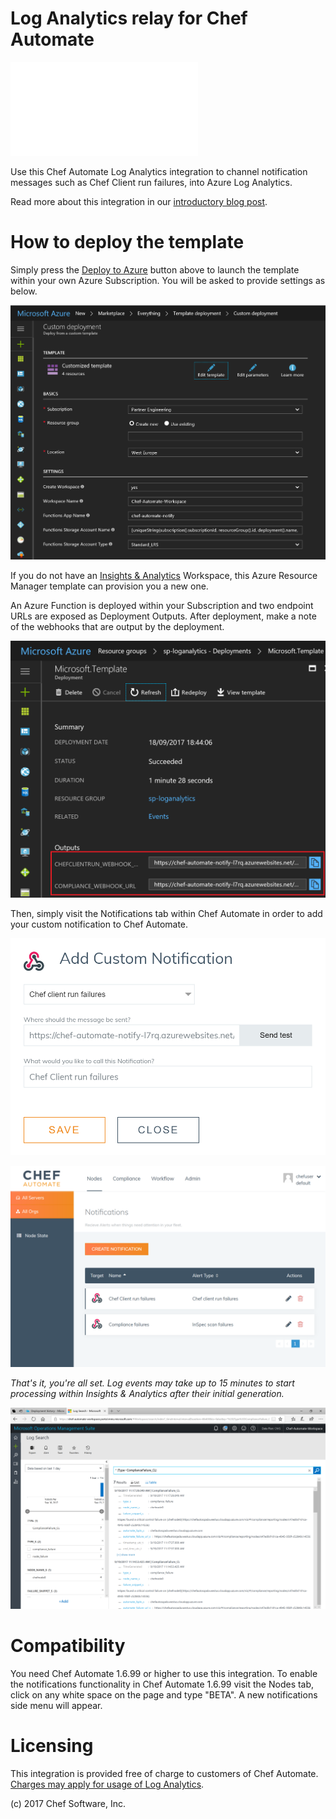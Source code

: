 # Log Analytics relay for Chef Automate

[![Deploy to Azure](https%3A%2F%2Fraw.githubusercontent.com%2Fchef-partners%2Flog-analytics-relay%2Fmaster%2Fazuredeploy.json)](https://azuredeploy.net/)

Use this Chef Automate Log Analytics integration to channel notification messages such as Chef Client run failures, into Azure Log Analytics.

Read more about this integration in our [introductory blog post](https://blogs.chef.io/tbc).

# How to deploy the template

Simply press the [Deploy to Azure](https://azuredeploy.net/) button above to launch the template within your own Azure Subscription.  You will be asked to provide settings as below.

![Template Parameters](images/template_parameters.png)

If you do not have an [Insights & Analytics](https://azure.microsoft.com/en-us/services/insight-analytics/) Workspace, this Azure Resource Manager template can provision you a new one.

An Azure Function is deployed within your Subscription and two endpoint URLs are exposed as Deployment Outputs.  After deployment, make a note of the webhooks that are output by the deployment.

![Deployment Outputs](images/deployment_outputs.png)

Then, simply visit the Notifications tab within Chef Automate in order to add your custom notification to Chef Automate.

![Notifications view](images/notifications0.png)

![Add Custom Notification](images/notifications1.png)

*That's it, you're all set.  Log events may take up to 15 minutes to start processing within Insights & Analytics after their initial generation.*

![Screenshot](images/loganalytics0.png)

# Compatibility

You need Chef Automate 1.6.99 or higher to use this integration.  To enable the notifications functionality in Chef Automate 1.6.99 visit the Nodes tab, click on any white space on the page and type "BETA".  A new notifications side menu will appear.

# Licensing

This integration is provided free of charge to customers of Chef Automate. [Charges may apply for usage of Log Analytics](https://azure.microsoft.com/en-us/pricing/details/insight-analytics/).

(c) 2017 Chef Software, Inc.
